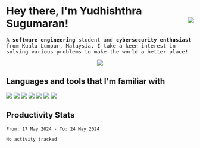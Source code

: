 <h1 align='left'>
  Hey there, I'm Yudhishthra Sugumaran!&nbsp;  &nbsp; 
</a>&nbsp;&nbsp;
<a href="https://www.linkedin.com/in/yudhishthra/"> 
  <img align='right' src="https://img.shields.io/badge/LinkedIn-0077B5?style=for-the-badge&logo=linkedin&logoColor=white" >
</a>&nbsp;&nbsp;  
</h1>

<samp>
<p align='left'>
  A <b>software engineering</b> student and <b>cybersecurity enthusiast</b> from Kuala Lumpur, Malaysia.
  I take a keen interest in solving various problems to make the world a better place!
</p>
  
  
<!--🔭 I’m currently working on building a portfolio website and projects that solves real-world issues.</br>
😄 Pronouns: he/him</br>
⚡ Fun fact: I like binging shows on Netflix!</br>-->
</samp>

<p align="center">
  <img src="https://github-readme-stats.vercel.app/api?username=0xYudhishthra&show_icons=true&theme=highcontrast&include_all_commits=true&count_private=true" />
</p>

<h2>
  Languages and tools that I'm familiar with
</h2>
<p>
  <img src="https://img.shields.io/badge/-python%20-%2314354C.svg?&style=for-the-badge&logo=python&logoColor=white" >
  <img src="https://img.shields.io/badge/JavaScript-F7DF1E?style=for-the-badge&logo=javascript&logoColor=black" > 
  <img src="https://img.shields.io/badge/html5%20-%23E34F26.svg?&style=for-the-badge&logo=html5&logoColor=white" >   
  <img src="https://img.shields.io/badge/css3%20-%231572B6.svg?&style=for-the-badge&logo=css3&logoColor=white" > 
  <img src="https://img.shields.io/badge/MySQL-00000F?style=for-the-badge&logo=mysql&logoColor=white" >
  <!--<img src="https://img.shields.io/badge/Kotlin-0095D5?&style=for-the-badge&logo=kotlin&logoColor=white">-->
  <img src="https://img.shields.io/badge/git%20-%23F05033.svg?&style=for-the-badge&logo=git&logoColor=white" >   
  <img src="https://img.shields.io/badge/-VS%20Code-blue?style=for-the-badge&logo=Visual-studio-code&logoColor=white" > 
 </p>

<h2>Productivity Stats</h2>

<!--START_SECTION:waka-->

```txt
From: 17 May 2024 - To: 24 May 2024

No activity tracked
```

<!--END_SECTION:waka-->

<!--
**Tectrix-tech/Tectrix-tech** is a ✨ _special_ ✨ repository because its `README.md` (this file) appears on your GitHub profile.

Here are some ideas to get you started:

- 🔭 I’m currently working on ...
- 🌱 I’m currently learning ...
- 👯 I’m looking to collaborate on ...
- 🤔 I’m looking for help with ...>
- 💬 Ask me about ...
- 📫 How to reach me: ...
- 😄 Pronouns: ...
- ⚡ Fun fact: ...
-->

